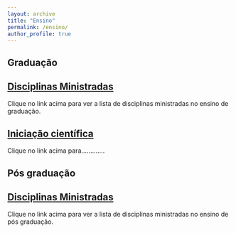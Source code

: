 ```yaml
---
layout: archive
title: "Ensino"
permalink: /ensino/
author_profile: true
---
```


## Graduação
## [Disciplinas Ministradas](/ensino/disciplinasg/)
Clique no link acima para ver a lista de disciplinas ministradas no ensino de graduação.
## [Iniciação científica](/ensino/ic/)
Clique no link acima para.............
## Pós graduação
## [Disciplinas Ministradas](/ensino/disciplinasg/)
Clique no link acima para ver a lista de disciplinas ministradas no ensino de pós graduação.

